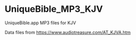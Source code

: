 # UniqueBible_MP3_KJV
UniqueBible.app MP3 files for KJV

Data files from <https://www.audiotreasure.com/AT_KJVA.htm>
